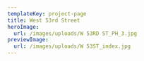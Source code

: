 ```yaml
---
templateKey: project-page
title: West 53rd Street
heroImage:
  url: /images/uploads/W 53RD ST_PH_3.jpg
previewImage:
  url: /images/uploads/W 53ST_index.jpg
---
```


